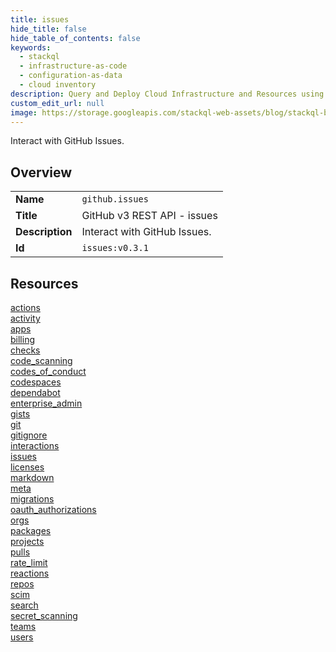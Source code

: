 ```yaml
---
title: issues
hide_title: false
hide_table_of_contents: false
keywords:
  - stackql
  - infrastructure-as-code
  - configuration-as-data
  - cloud inventory
description: Query and Deploy Cloud Infrastructure and Resources using SQL
custom_edit_url: null
image: https://storage.googleapis.com/stackql-web-assets/blog/stackql-blog-post-featured-image.png
---
```

Interact with GitHub Issues.  
    

## Overview
<table><tbody>
<tr><td><b>Name</b></td><td><code>github.issues</code></td></tr>
<tr><td><b>Title</b></td><td>GitHub v3 REST API - issues</td></tr>
<tr><td><b>Description</b></td><td>Interact with GitHub Issues.</td></tr>
<tr><td><b>Id</b></td><td><code>issues:v0.3.1</code></td></tr>
</tbody></table>

## Resources
<div class="row">
<div class="providerDocColumn">
<a href="/providers/github/issues/actions/index.md">actions</a><br />
<a href="/providers/github/issues/activity/index.md">activity</a><br />
<a href="/providers/github/issues/apps/index.md">apps</a><br />
<a href="/providers/github/issues/billing/index.md">billing</a><br />
<a href="/providers/github/issues/checks/index.md">checks</a><br />
<a href="/providers/github/issues/code_scanning/index.md">code_scanning</a><br />
<a href="/providers/github/issues/codes_of_conduct/index.md">codes_of_conduct</a><br />
<a href="/providers/github/issues/codespaces/index.md">codespaces</a><br />
<a href="/providers/github/issues/dependabot/index.md">dependabot</a><br />
<a href="/providers/github/issues/enterprise_admin/index.md">enterprise_admin</a><br />
<a href="/providers/github/issues/gists/index.md">gists</a><br />
<a href="/providers/github/issues/git/index.md">git</a><br />
<a href="/providers/github/issues/gitignore/index.md">gitignore</a><br />
<a href="/providers/github/issues/interactions/index.md">interactions</a><br />
<a href="/providers/github/issues/issues/index.md">issues</a><br />
<a href="/providers/github/issues/licenses/index.md">licenses</a><br />
</div>
<div class="providerDocColumn">
<a href="/providers/github/issues/markdown/index.md">markdown</a><br />
<a href="/providers/github/issues/meta/index.md">meta</a><br />
<a href="/providers/github/issues/migrations/index.md">migrations</a><br />
<a href="/providers/github/issues/oauth_authorizations/index.md">oauth_authorizations</a><br />
<a href="/providers/github/issues/orgs/index.md">orgs</a><br />
<a href="/providers/github/issues/packages/index.md">packages</a><br />
<a href="/providers/github/issues/projects/index.md">projects</a><br />
<a href="/providers/github/issues/pulls/index.md">pulls</a><br />
<a href="/providers/github/issues/rate_limit/index.md">rate_limit</a><br />
<a href="/providers/github/issues/reactions/index.md">reactions</a><br />
<a href="/providers/github/issues/repos/index.md">repos</a><br />
<a href="/providers/github/issues/scim/index.md">scim</a><br />
<a href="/providers/github/issues/search/index.md">search</a><br />
<a href="/providers/github/issues/secret_scanning/index.md">secret_scanning</a><br />
<a href="/providers/github/issues/teams/index.md">teams</a><br />
<a href="/providers/github/issues/users/index.md">users</a><br />
</div>
</div>
